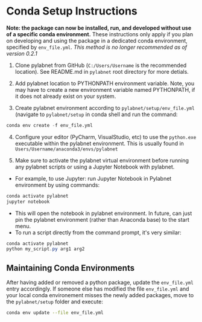 # Conda Setup Instructions

**Note: the package can now be installed, run, and developed without use of a specific conda environment.** These instructions only apply if you plan on developing and using the package in a dedicated conda environment, specified by `env_file.yml`. *This method is no longer recommended as of version 0.2.1*

1. Clone pylabnet from GitHub (`C:/Users/Username` is the recommended location). See README.md in `pylabnet` root directory for more detials.

2. Add pylabnet location to PYTHONPATH environment variable. Note, you may have to create a new environment variable named PYTHONPATH, if it does not already exist on your system.

3. Create pylabnet environment according to `pylabnet/setup/env_file.yml` (navigate to `pylabnet/setup` in conda shell and run the command: 
```python
conda env create -f env_file.yml
```

4. Configure your editor (PyCharm, VisualStudio, etc) to use the `python.exe` executable within the pylabnet environment. This is usually found in `Users/Username/anaconda3/envs/pylabnet`

5. Make sure to activate the pylabnet virtual environment before running any pylabnet scripts or using a Jupyter Notebook with pylabnet.

- For example, to use Jupyter: run Jupyter Notebook in Pylabnet environment by using commands:
```powershell
conda activate pylabnet
jupyter notebook
```
- This will open the notebook in pylabnet environment. In future, can just pin the pylabnet environment (rather than Anaconda base) to the start menu.
- To run a script directly from the command prompt, it's very similar:
```powershell
conda activate pylabnet
python my_script.py arg1 arg2
```

## Maintaining Conda Environments

After having added or removed a python package, update the `env_file.yml` entry accordingly. If someone else has modified the file `env_file.yml` and your local conda environement misses the newly added packages,   move to the `pylabnet/setup` folder and execute:
```bash
conda env update --file env_file.yml
```
